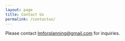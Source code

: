 ```yaml
---
layout: page
title: Contact Us
permalink: /contactus/
---
```


Please contact <a href="mailto:lmforplanning@gmail.com">lmforplanning@gmail.com</a> for inquiries.
